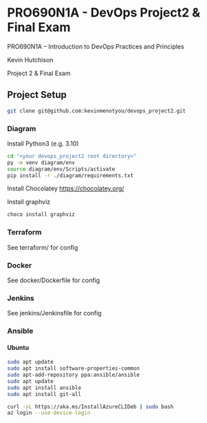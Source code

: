 # PRO690N1A - DevOps Project2 & Final Exam
PRO690N1A – Introduction to DevOps Practices and Principles

Kevin Hutchison

Project 2 & Final Exam

## Project Setup
```bash
git clone git@github.com:kevinmenotyou/devops_project2.git
```

### Diagram
Install Python3 (e.g. 3.10)

```bash
cd "<your devops_project2 root directory>"
py -m venv diagram/env
source diagram/env/Scripts/activate
pip install -r ./diagram/requirements.txt
```

Install Chocolatey https://chocolatey.org/

Install graphviz
```bash
choco install graphviz
```

### Terraform
See terraform/ for config

### Docker
See docker/Dockerfile for config

### Jenkins
See jenkins/Jenkinsfile for config

### Ansible

#### Ubuntu
```bash
sudo apt update
sudo apt install software-properties-common
sudo apt-add-repository ppa:ansible/ansible
sudo apt update
sudo apt install ansible
sudo apt install git-all

curl -sL https://aka.ms/InstallAzureCLIDeb | sudo bash
az login --use-device-login
```
